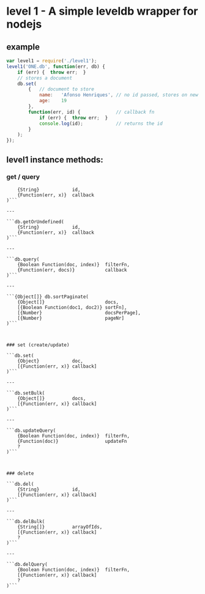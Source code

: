 # level 1 - A simple leveldb wrapper for nodejs


## example

```javascript
var level1 = require('./level1');
level1('ONE.db', function(err, db) {
	if (err) {	throw err;	}
	// stores a document
	db.set(
		{	// document to store
			name:	'Afonso Henriques',	// no id passed, stores on new id
			age:	19
		},
		function(err, id) {				// callback fn
			if (err) {	throw err;	}
			console.log(id);			// returns the id
		}
	);
});
```


## level1 instance methods:



### get / query

```db.get(
	{String}			id,
	{Function(err, x)}	callback
)```

---

```db.getOrUndefined(
	{String}			id,
	{Function(err, x)}	callback
)```

---

```db.query(
	{Boolean Function(doc, index)}	filterFn,
	{Function(err, docs)}			callback
)```

---

```{Object[]} db.sortPaginate(
	{Object[]}						docs,
	[{Boolean Function(doc1, doc2)}	sortFn],
	[{Number}						docsPerPage],
	[{Number}						pageNr]
)```



### set (create/update)

```db.set(
	{Object}			doc,
	[{Function(err, x)}	callback]
)```

---

```db.setBulk(
	{Object[]}			docs,
	[{Function(err, x)}	callback]
)```

---

```db.updateQuery(
	{Boolean Function(doc, index)}	filterFn,
	{Function(doc)}					updateFn
	?
)```



### delete

```db.del(
	{String}			id,
	[{Function(err, x)}	callback]
)```

---

```db.delBulk(
	{String[]}			arrayOfIds,
	[{Function(err, x)}	callback]
	?
)```

---

```db.delQuery(
	{Boolean Function(doc, index)}	filterFn,
	[{Function(err, x)}	callback]
	?
)```
